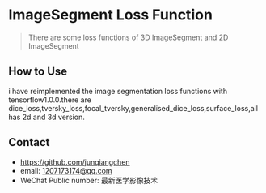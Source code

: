 # ImageSegment Loss Function
> There are some loss functions of 3D ImageSegment and 2D ImageSegment

## How to Use
i have reimplemented the image segmentation loss functions with tensorflow1.0.0.there are dice_loss,tversky_loss,focal_tversky,generalised_dice_loss,surface_loss,all has 2d and 3d version.

## Contact
* https://github.com/junqiangchen
* email: 1207173174@qq.com
* WeChat Public number: 最新医学影像技术
